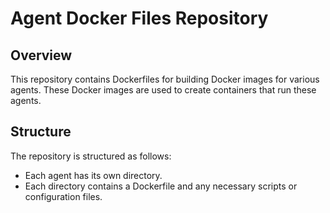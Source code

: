 # Agent Docker Files Repository

## Overview
This repository contains Dockerfiles for building Docker images for various agents. These Docker images are used to create containers that run these agents.

## Structure
The repository is structured as follows:
- Each agent has its own directory.
- Each directory contains a Dockerfile and any necessary scripts or configuration files.

